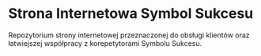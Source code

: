 # Strona Internetowa Symbol Sukcesu
Repozytorium strony internetowej przeznaczonej do obsługi klientów oraz łatwiejszej współpracy z korepetytorami Symbolu Sukcesu.
